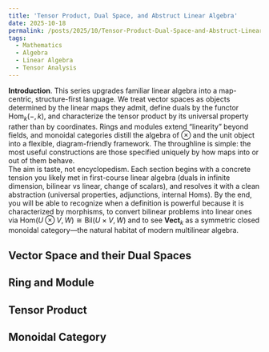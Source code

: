 ```yaml
---
title: 'Tensor Product, Dual Space, and Abstruct Linear Algebra'
date: 2025-10-18
permalink: /posts/2025/10/Tensor-Product-Dual-Space-and-Abstruct-Linear-Algebra/
tags:
  - Mathematics
  - Algebra
  - Linear Algebra
  - Tensor Analysis
---
```

**Introduction**. This series upgrades familiar linear algebra into a map-centric, structure-first language. We treat vector spaces as objects determined by the linear maps they admit, define duals by the functor $\mathrm{Hom}_k(-, k)$, and characterize the tensor product by its universal property rather than by coordinates. Rings and modules extend “linearity” beyond fields, and monoidal categories distill the algebra of $\otimes$ and the unit object into a flexible, diagram-friendly framework. The throughline is simple: the most useful constructions are those specified uniquely by how maps into or out of them behave.\
The aim is taste, not encyclopedism. Each section begins with a concrete tension you likely met in first-course linear algebra (duals in infinite dimension, bilinear vs linear, change of scalars), and resolves it with a clean abstraction (universal properties, adjunctions, internal Homs). By the end, you will be able to recognize when a definition is powerful because it is characterized by morphisms, to convert bilinear problems into linear ones via $\mathrm{Hom}(U \otimes V, W) \cong \mathrm{Bil}(U \times V, W)$ and to see $\mathbf{Vect}_k$ as a symmetric closed monoidal category—the natural habitat of modern multilinear algebra.

Vector Space and their Dual Spaces
---

Ring and Module
---

Tensor Product
---

Monoidal Category
---
